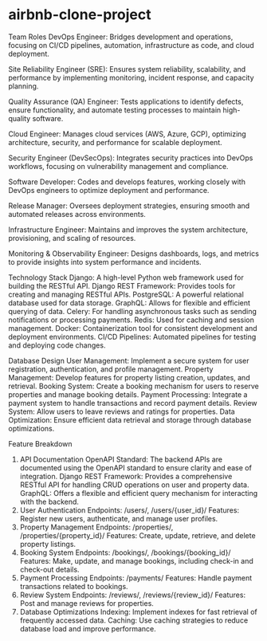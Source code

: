 # airbnb-clone-project
Team Roles
DevOps Engineer: Bridges development and operations, focusing on CI/CD pipelines, automation, infrastructure as code, and cloud deployment.

Site Reliability Engineer (SRE): Ensures system reliability, scalability, and performance by implementing monitoring, incident response, and capacity planning.

Quality Assurance (QA) Engineer: Tests applications to identify defects, ensure functionality, and automate testing processes to maintain high-quality software.

Cloud Engineer: Manages cloud services (AWS, Azure, GCP), optimizing architecture, security, and performance for scalable deployment.

Security Engineer (DevSecOps): Integrates security practices into DevOps workflows, focusing on vulnerability management and compliance.

Software Developer: Codes and develops features, working closely with DevOps engineers to optimize deployment and performance.

Release Manager: Oversees deployment strategies, ensuring smooth and automated releases across environments.

Infrastructure Engineer: Maintains and improves the system architecture, provisioning, and scaling of resources.

Monitoring & Observability Engineer: Designs dashboards, logs, and metrics to provide insights into system performance and incidents.

Technology Stack
Django: A high-level Python web framework used for building the RESTful API.
Django REST Framework: Provides tools for creating and managing RESTful APIs.
PostgreSQL: A powerful relational database used for data storage.
GraphQL: Allows for flexible and efficient querying of data.
Celery: For handling asynchronous tasks such as sending notifications or processing payments.
Redis: Used for caching and session management.
Docker: Containerization tool for consistent development and deployment environments.
CI/CD Pipelines: Automated pipelines for testing and deploying code changes.

Database Design
User Management: Implement a secure system for user registration, authentication, and profile management.
Property Management: Develop features for property listing creation, updates, and retrieval.
Booking System: Create a booking mechanism for users to reserve properties and manage booking details.
Payment Processing: Integrate a payment system to handle transactions and record payment details.
Review System: Allow users to leave reviews and ratings for properties.
Data Optimization: Ensure efficient data retrieval and storage through database optimizations.

Feature Breakdown
1. API Documentation
OpenAPI Standard: The backend APIs are documented using the OpenAPI standard to ensure clarity and ease of integration.
Django REST Framework: Provides a comprehensive RESTful API for handling CRUD operations on user and property data.
GraphQL: Offers a flexible and efficient query mechanism for interacting with the backend.
2. User Authentication
Endpoints: /users/, /users/{user_id}/
Features: Register new users, authenticate, and manage user profiles.
3. Property Management
Endpoints: /properties/, /properties/{property_id}/
Features: Create, update, retrieve, and delete property listings.
4. Booking System
Endpoints: /bookings/, /bookings/{booking_id}/
Features: Make, update, and manage bookings, including check-in and check-out details.
5. Payment Processing
Endpoints: /payments/
Features: Handle payment transactions related to bookings.
6. Review System
Endpoints: /reviews/, /reviews/{review_id}/
Features: Post and manage reviews for properties.
7. Database Optimizations
Indexing: Implement indexes for fast retrieval of frequently accessed data.
Caching: Use caching strategies to reduce database load and improve performance.
